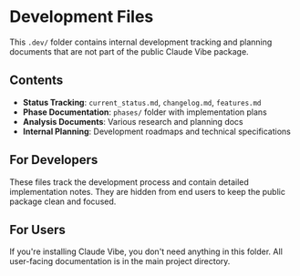 # Development Files

This `.dev/` folder contains internal development tracking and planning documents that are not part of the public Claude Vibe package.

## Contents

- **Status Tracking**: `current_status.md`, `changelog.md`, `features.md`
- **Phase Documentation**: `phases/` folder with implementation plans
- **Analysis Documents**: Various research and planning docs
- **Internal Planning**: Development roadmaps and technical specifications

## For Developers

These files track the development process and contain detailed implementation notes. They are hidden from end users to keep the public package clean and focused.

## For Users

If you're installing Claude Vibe, you don't need anything in this folder. All user-facing documentation is in the main project directory.
